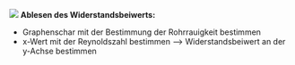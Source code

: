 ![](Pasted%20image%2020241113082133.png)
**Ablesen des Widerstandsbeiwerts:**
- Graphenschar mit der Bestimmung der Rohrrauigkeit bestimmen
- x-Wert mit der Reynoldszahl bestimmen
--> Widerstandsbeiwert an der y-Achse bestimmen